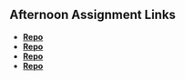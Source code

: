 ## Afternoon Assignment Links

* **[Repo](https://github.com/YouFoundTiffany/lab-08212023)**
* **[Repo](https://github.com/YouFoundTiffany/lab-08222023)**
* **[Repo](https://github.com/YouFoundTiffany/lab-08232023)**
* **[Repo](https://github.com/YouFoundTiffany/lab-08242023)**
